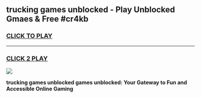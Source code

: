 
## trucking games unblocked - Play Unblocked Gmaes & Free #cr4kb
<h3>
<a href="https://premium.freeplayer.one?title=trucking_games_unblocked&ref=03M">CLICK TO PLAY</a></h3>
<hr>

<h3>
<a href="https://premium.freeplayer.one?title=trucking_games_unblocked&ref=03M">CLICK 2 PLAY</a>
  
</h3>

<a href="https://premium.freeplayer.one?title=trucking_games_unblocked&ref=03M"><img src="https://clearcache.store/games.png"></a>


**trucking games unblocked games unblocked: Your Gateway to Fun and Accessible Online Gaming**
